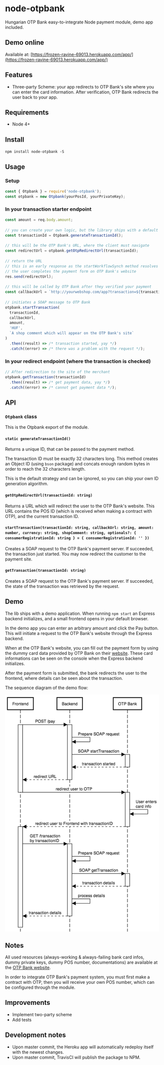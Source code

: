 # node-otpbank

Hungarian OTP Bank easy-to-integrate Node payment module, demo app included.

## Demo online

Available at: [https://frozen-ravine-69013.herokuapp.com/app/](https://frozen-ravine-69013.herokuapp.com/app/)

## Features

* Three-party Scheme: your app redirects to OTP Bank's site where you can enter the card information. After verification, OTP Bank redirects the user back to your app.


## Requirements

* Node 4+

## Install

`npm install node-otpbank -S`

## Usage

### Setup
```javascript
const { Otpbank } = require('node-otpbank');
const otpbank = new Otpbank(yourPosId, yourPrivateKey);
```

### In your transaction starter endpoint
```javascript
const amount = req.body.amount;

// you can create your own logic, but the library ships with a default
const transactionId = Otpbank.generateTransactionId();

// this will be the OTP Bank's URL, where the client must navigate
const redirectUrl = otpbank.getOtpRedirectUrl(transactionId);

// return the URL
// this is an early response as the startWorkflowSynch method resolves only when
// the user completes the payment form on OTP Bank's website
res.send(redirectUrl);

// this will be called by OTP Bank after they verified your payment
const callbackUrl = `http://yourwebshop.com/app?transaction=${transactionId}`;

// initiates a SOAP message to OTP Bank
otpbank.startTransaction(
  transactionId,
  callbackUrl,
  amount,
  'HUF',
  `A shop comment which will appear on the OTP Bank's site`
)
  .then((result) => /* transaction started, yay */)
  .catch((error) => /* there was a problem with the request */);
```
### In your redirect endpoint (where the transaction is checked)
```javascript
// After redirection to the site of the merchant
otpbank.getTransaction(transactionId)
  .then((result) => /* get payment data, yay */)
  .catch((error) => /* cannot get payment data */);

```

## API

### `Otpbank` class

This is the Otpbank export of the module.

#### `static generateTransactionId()`

Returns a unique ID, that can be passed to the payment method.

The transaction ID must be exactly 32 characters long. This method creates an Object ID (using `bson` package) and concats enough random bytes in order to reach the 32 characters length.

This is the default strategy and can be ignored, so you can ship your own ID generation algorithm.

#### `getOtpRedirectUrl(transactionId: string)`

Returns a URL which will redirect the user to the OTP Bank's website. This URL contains the POS ID (which is received when making  a contract with OTP), and the current transaction ID.

#### `startTransaction(transactionId: string, callbackUrl: string, amount: number, currency: string, shopComment: string, optionals?: { consumerRegistrationId: string } = { consumerRegistrationId: '' })`

Creates a SOAP request to the OTP Bank's payment server. If succeeded, the transaction just started. You may now redirect the customer to the payment site.

#### `getTransaction(transactionId: string)`

Creates a SOAP request to the OTP Bank's payment server. If succeeded, the state of the transaction was retrieved by the request.

## Demo

The lib ships with a demo application. When running `npm start` an Express backend initializes, and a small frontend opens in your default browser.

In the demo app you can enter an arbitrary amount and click the Pay button. This will initiate a request to the OTP Bank's website through the Express backend.

When at the OTP Bank's website, you can fill out the payment form by using the dummy card data provided by OTP Bank on their [website]((https://www.otpbank.hu/portal/hu/Kartyaelfogadas/Webshop)). These card informations can be seen on the console when the Express backend initializes.

After the payment form is submitted, the bank redirects the user to the frontend, where details can be seen about the transaction.

The sequence diagram of the demo flow:

![Alt Sequence diagram](3ps.png)

## Notes
All used resources (always-working & always-failing bank card infos, dummy private keys, dummy POS number, documentations) are available at the [OTP Bank website](https://www.otpbank.hu/portal/hu/Kartyaelfogadas/Webshop).

In order to integrate OTP Bank's payment system, you must first make a contract with OTP, then you will receive your own POS number, which can be configured through the module.

## Improvements
* Implement two-party scheme
* Add tests

## Development notes

* Upon master commit, the Heroku app will automatically redeploy itself with the newest changes.
* Upon master commit, TravisCI will publish the package to NPM.